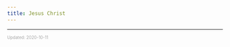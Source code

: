 ```yaml
---
title: Jesus Christ
---
```


---

<sup><sub><font color="#a6a6a6">Updated: 2020-10-11</font></sub></sup>
